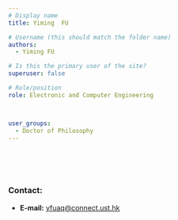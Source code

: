 ```yaml
---
# Display name
title: Yiming  FU 

# Username (this should match the folder name)
authors:
  - Yiming FU

# Is this the primary user of the site?
superuser: false

# Role/position
role: Electronic and Computer Engineering



user_groups:
  - Doctor of Philosophy
---
```


<br/>

<br/>

<br/>

###     Contact:
- **E-mail:** yfuaq@connect.ust.hk
